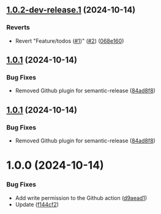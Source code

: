 ## [1.0.2-dev-release.1](https://github.com/subhashish-clg/semver-prototype/compare/v1.0.1...v1.0.2-dev-release.1) (2024-10-14)


### Reverts

* Revert "Feature/todos ([#1](https://github.com/subhashish-clg/semver-prototype/issues/1))" ([#2](https://github.com/subhashish-clg/semver-prototype/issues/2)) ([068e160](https://github.com/subhashish-clg/semver-prototype/commit/068e16015188c94030b5c6ecfb53e515aec8391e))

## [1.0.1](https://github.com/subhashish-clg/semver-prototype/compare/v1.0.0...v1.0.1) (2024-10-14)


### Bug Fixes

* Removed Github plugin for semantic-release ([84ad8f8](https://github.com/subhashish-clg/semver-prototype/commit/84ad8f8792eb5362759028a27da9ff4415e09ade))

## [1.0.1](https://github.com/subhashish-clg/semver-prototype/compare/v1.0.0...v1.0.1) (2024-10-14)


### Bug Fixes

* Removed Github plugin for semantic-release ([84ad8f8](https://github.com/subhashish-clg/semver-prototype/commit/84ad8f8792eb5362759028a27da9ff4415e09ade))

# 1.0.0 (2024-10-14)


### Bug Fixes

* Add write permission to the Github action ([d9aead1](https://github.com/subhashish-clg/semver-prototype/commit/d9aead113a5b1e96ada1de8f4e8b2d3b1b1b7146))
* Update ([f144cf2](https://github.com/subhashish-clg/semver-prototype/commit/f144cf28541f86040f2cbd4c3201f0954db6aa0c))
